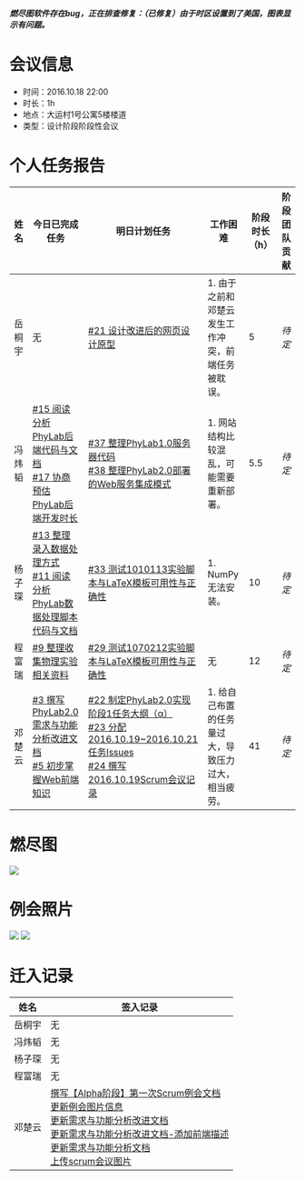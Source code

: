 ***燃尽图软件存在bug，正在排查修复：（已修复）由于时区设置到了美国，图表显示有问题。***

# 会议信息

* 时间：2016.10.18 22:00
* 时长：1h
* 地点：大运村1号公寓5楼楼道
* 类型：设计阶段阶段性会议

# 个人任务报告

| 姓名 | 今日已完成任务 | 明日计划任务 | 工作困难 | 阶段时长（h） | 阶段团队贡献 |
| --- | --- | --- | --- | --- | --- |
| 岳桐宇 | 无 | [#21 设计改进后的网页设计原型](https://github.com/default1406/PhyLab/issues/21) | 1. 由于之前和邓楚云发生工作冲突，前端任务被耽误。 | 5 | *待定* |
| 冯炜韬 | [#15 阅读分析PhyLab后端代码与文档](https://github.com/default1406/PhyLab/issues/15)<br/>[#17 协商预估PhyLab后端开发时长](https://github.com/default1406/PhyLab/issues/17) | [#37 整理PhyLab1.0服务器代码](https://github.com/default1406/PhyLab/issues/37)<br/>[#38 整理PhyLab2.0部署的Web服务集成模式](https://github.com/default1406/PhyLab/issues/38) | 1. 网站结构比较混乱，可能需要重新部署。 | 5.5 | *待定* |
| 杨子琛 | [#13 整理录入数据处理方式](https://github.com/default1406/PhyLab/issues/13)<br/>[#11 阅读分析PhyLab数据处理脚本代码与文档](https://github.com/default1406/PhyLab/issues/11) | [#33 测试1010113实验脚本与LaTeX模板可用性与正确性](https://github.com/default1406/PhyLab/issues/33) | 1. NumPy无法安装。 | 10 | *待定* |
| 程富瑞 | [#9 整理收集物理实验相关资料](https://github.com/default1406/PhyLab/issues/9) | [#29 测试1070212实验脚本与LaTeX模板可用性与正确性](https://github.com/default1406/PhyLab/issues/29) | 无 | 12 | *待定* |
| 邓楚云 | [#3 撰写PhyLab2.0需求与功能分析改进文档](https://github.com/default1406/PhyLab/issues/3)<br/>[#5 初步掌握Web前端知识](https://github.com/default1406/PhyLab/issues/5) | [#22 制定PhyLab2.0实现阶段1任务大纲（α）](https://github.com/default1406/PhyLab/issues/22)<br/>[#23 分配2016.10.19~2016.10.21任务Issues](https://github.com/default1406/PhyLab/issues/23)<br/>[#24 撰写2016.10.19Scrum会议记录](https://github.com/default1406/PhyLab/issues/24) | 1. 给自己布置的任务量过大，导致压力过大，相当疲劳。 | 41 | *待定* |

# 燃尽图

![](https://github.com/default1406/PhyLab/blob/master/Docs/PhyLab2.0/Alpha/Resources/%E7%87%83%E5%B0%BD%E5%9B%BE20161018%20.png?raw=true)

# 例会照片

![](https://github.com/default1406/PhyLab/blob/master/Docs/PhyLab2.0/Alpha/Resources/Scrum%E4%BE%8B%E4%BC%9A201610181.JPG?raw=true)
![](https://github.com/default1406/PhyLab/blob/master/Docs/PhyLab2.0/Alpha/Resources/Scrum%E4%BE%8B%E4%BC%9A201610182.JPG?raw=true)

# 迁入记录

| 姓名 | 签入记录 |
| --- | --- |
| 岳桐宇 | 无 |
| 冯炜韬 | 无 |
| 杨子琛 | 无 |
| 程富瑞 | 无 |
| 邓楚云 | [撰写【Alpha阶段】第一次Scrum例会文档](https://github.com/default1406/PhyLab/commit/4875d7495009354ae39b7139ded92db8033a5f3a)<br/>[更新例会图片信息](https://github.com/default1406/PhyLab/commit/5939a99cc8c8f475ec77cc947735401d44ef4a27)<br/>[更新需求与功能分析改进文档 ](https://github.com/default1406/PhyLab/commit/7af1d44c360a54db018f916ab1251103bfcce464)<br/>[更新需求与功能分析改进文档-添加前端描述](https://github.com/default1406/PhyLab/commit/3adfbb5bb6e7c8ee01fe79e2fe60b22925dab06b)<br/>[更新需求与功能分析文档](https://github.com/default1406/PhyLab/commit/e1cd3b8985cc1e32511f71cd605d12286e7898c3)<br/>[上传scrum会议图片](https://github.com/default1406/PhyLab/commit/6427d0ff145b8b37ed0da6a3f4b5a0147cdccc53) |